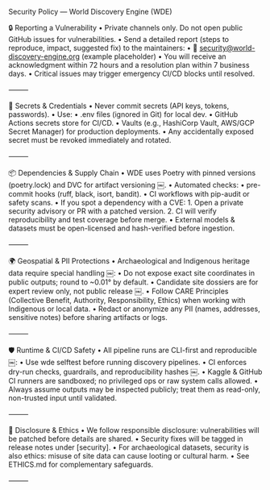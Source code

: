 Security Policy — World Discovery Engine (WDE)

🔒 Reporting a Vulnerability
	•	Private channels only. Do not open public GitHub issues for vulnerabilities.
	•	Send a detailed report (steps to reproduce, impact, suggested fix) to the maintainers:
	•	📧 security@world-discovery-engine.org (example placeholder)
	•	You will receive an acknowledgment within 72 hours and a resolution plan within 7 business days.
	•	Critical issues may trigger emergency CI/CD blocks until resolved.

⸻

🔑 Secrets & Credentials
	•	Never commit secrets (API keys, tokens, passwords).
	•	Use:
	•	.env files (ignored in Git) for local dev.
	•	GitHub Actions secrets store for CI/CD.
	•	Vaults (e.g., HashiCorp Vault, AWS/GCP Secret Manager) for production deployments.
	•	Any accidentally exposed secret must be revoked immediately and rotated.

⸻

📦 Dependencies & Supply Chain
	•	WDE uses Poetry with pinned versions (poetry.lock) and DVC for artifact versioning ￼.
	•	Automated checks:
	•	pre-commit hooks (ruff, black, isort, bandit).
	•	CI workflows with pip-audit or safety scans.
	•	If you spot a dependency with a CVE:
	1.	Open a private security advisory or PR with a patched version.
	2.	CI will verify reproducibility and test coverage before merge.
	•	External models & datasets must be open-licensed and hash-verified before ingestion.

⸻

🌍 Geospatial & PII Protections
	•	Archaeological and Indigenous heritage data require special handling ￼:
	•	Do not expose exact site coordinates in public outputs; round to ~0.01° by default.
	•	Candidate site dossiers are for expert review only, not public release ￼.
	•	Follow CARE Principles (Collective Benefit, Authority, Responsibility, Ethics) when working with Indigenous or local data.
	•	Redact or anonymize any PII (names, addresses, sensitive notes) before sharing artifacts or logs.

⸻

🛡️ Runtime & CI/CD Safety
	•	All pipeline runs are CLI-first and reproducible ￼:
	•	Use wde selftest before running discovery pipelines.
	•	CI enforces dry-run checks, guardrails, and reproducibility hashes ￼.
	•	Kaggle & GitHub CI runners are sandboxed; no privileged ops or raw system calls allowed.
	•	Always assume outputs may be inspected publicly; treat them as read-only, non-trusted input until validated.

⸻

📝 Disclosure & Ethics
	•	We follow responsible disclosure: vulnerabilities will be patched before details are shared.
	•	Security fixes will be tagged in release notes under [security].
	•	For archaeological datasets, security is also ethics: misuse of site data can cause looting or cultural harm.
	•	See ETHICS.md for complementary safeguards.

⸻